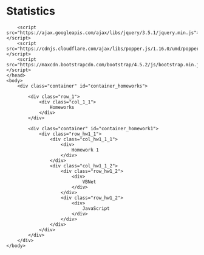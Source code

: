 # Statistics

<html>
    <head>
        <link rel="stylesheet" href="https://maxcdn.bootstrapcdn.com/bootstrap/4.5.2/css/bootstrap.min.css">
    
        <script src="https://ajax.googleapis.com/ajax/libs/jquery/3.5.1/jquery.min.js"></script>
        <script src="https://cdnjs.cloudflare.com/ajax/libs/popper.js/1.16.0/umd/popper.min.js"></script>
        <script src="https://maxcdn.bootstrapcdn.com/bootstrap/4.5.2/js/bootstrap.min.js"></script>
    </head>
    <body>
        <div class="container" id="container_homeworks">

            <div class="row_1">
                <div class="col_1_1">
                    Homeworks
                </div>
            </div>

            <div class="container" id="container_homework1">
                <div class="row_hw1_1">
                    <div class="col_hw1_1_1">   
                        <div>        
                            Homework 1
                        </div>
                    </div>
                    <div class="col_hw1_1_2">
                        <div class="row_hw1_2">   
                            <div>        
                                VBNet
                            </div>
                        </div>
                        <div class="row_hw1_2">   
                            <div>        
                                JavaScript
                            </div>
                        </div>
                    </div>
                </div>
            </div>
        </div>
    </body>
</html>
